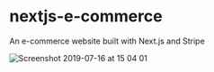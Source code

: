 # nextjs-e-commerce
An e-commerce website built with Next.js and Stripe 

![Screenshot 2019-07-16 at 15 04 01](https://user-images.githubusercontent.com/30729360/61296745-0aa87780-a7db-11e9-96bf-66e1ba2d673f.png)
